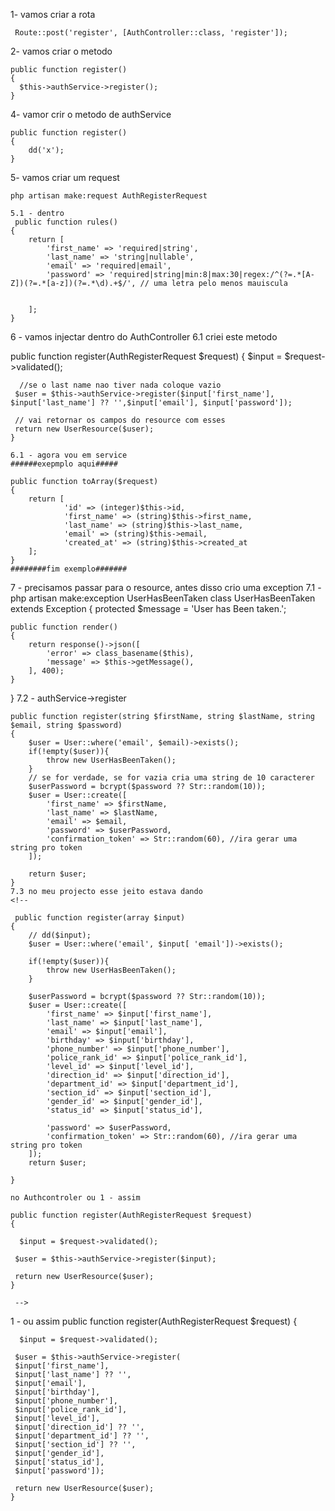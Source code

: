 1- vamos criar a rota 

     Route::post('register', [AuthController::class, 'register']);

2- vamos criar o metodo

    public function register()
    {
      $this->authService->register();
    }

4- vamor crir o metodo de authService

    public function register()
    {
        dd('x');
    }
5- vamos criar um request

    php artisan make:request AuthRegisterRequest

    5.1 - dentro
     public function rules()
    {
        return [
            'first_name' => 'required|string',
            'last_name' => 'string|nullable',
            'email' => 'required|email',
            'password' => 'required|string|min:8|max:30|regex:/^(?=.*[A-Z])(?=.*[a-z])(?=.*\d).+$/', // uma letra pelo menos mauiscula
            

        ];
    }

6 - vamos injectar dentro do AuthController
    6.1 criei este metodo

 public function register(AuthRegisterRequest $request)
    {
      $input = $request->validated();
 
     
      //se o last name nao tiver nada coloque vazio
     $user = $this->authService->register($input['first_name'], $input['last_name'] ?? '',$input['email'], $input['password']);
     
     // vai retornar os campos do resource com esses
     return new UserResource($user);
    }

    6.1 - agora vou em service
    ######exepmplo aqui#####
    
    public function toArray($request)
    {
        return [
                'id' => (integer)$this->id,
                'first_name' => (string)$this->first_name,
                'last_name' => (string)$this->last_name,
                'email' => (string)$this->email,
                'created_at' => (string)$this->created_at
        ];
    }
    ########fim exemplo#######



7 - precisamos passar para o resource, antes disso crio uma exception
    7.1 - php artisan make:exception UserHasBeenTaken
    class UserHasBeenTaken extends Exception
{
    protected $message = 'User has Been taken.';

    public function render()
    {
        return response()->json([
            'error' => class_basename($this),
            'message' => $this->getMessage(),
        ], 400);
    }
}
    7.2 - 
    authService->register

    public function register(string $firstName, string $lastName, string $email, string $password)
    {
        $user = User::where('email', $email)->exists();
        if(!empty($user)){
            throw new UserHasBeenTaken();
        }
        // se for verdade, se for vazia cria uma string de 10 caracterer
        $userPassword = bcrypt($password ?? Str::random(10));
        $user = User::create([
            'first_name' => $firstName,
            'last_name' => $lastName,
            'email' => $email,
            'password' => $userPassword,
            'confirmation_token' => Str::random(60), //ira gerar uma string pro token
        ]);

        return $user;
    }
    7.3 no meu projecto esse jeito estava dando
    <!-- 
    
     public function register(array $input)
    {
        // dd($input);
        $user = User::where('email', $input[ 'email'])->exists();

        if(!empty($user)){
            throw new UserHasBeenTaken();
        }

        $userPassword = bcrypt($password ?? Str::random(10));
        $user = User::create([
            'first_name' => $input['first_name'],
            'last_name' => $input['last_name'],
            'email' => $input['email'],
            'birthday' => $input['birthday'],
            'phone_number' => $input['phone_number'],
            'police_rank_id' => $input['police_rank_id'],
            'level_id' => $input['level_id'],
            'direction_id' => $input['direction_id'],
            'department_id' => $input['department_id'],
            'section_id' => $input['section_id'],
            'gender_id' => $input['gender_id'],
            'status_id' => $input['status_id'],
            
            'password' => $userPassword,
            'confirmation_token' => Str::random(60), //ira gerar uma string pro token
        ]);
        return $user;

    }

    no Authcontroler ou 1 - assim

    public function register(AuthRegisterRequest $request)
    {

      $input = $request->validated();

     $user = $this->authService->register($input);

     return new UserResource($user);
    }
    
     -->

1 - ou assim
 public function register(AuthRegisterRequest $request)
    {

      $input = $request->validated();

     $user = $this->authService->register(
     $input['first_name'], 
     $input['last_name'] ?? '',
     $input['email'], 
     $input['birthday'], 
     $input['phone_number'], 
     $input['police_rank_id'], 
     $input['level_id'], 
     $input['direction_id'] ?? '',
     $input['department_id'] ?? '',
     $input['section_id'] ?? '',
     $input['gender_id'], 
     $input['status_id'], 
     $input['password']);

     return new UserResource($user);
    }